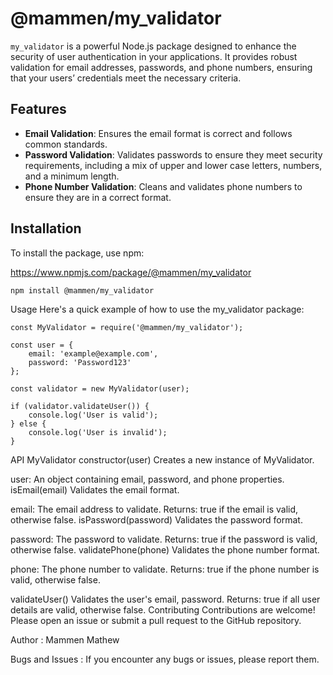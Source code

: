 # @mammen/my_validator

`my_validator` is a powerful Node.js package designed to enhance the security of user authentication in your applications. It provides robust validation for email addresses, passwords, and phone numbers, ensuring that your users’ credentials meet the necessary criteria.

## Features

- **Email Validation**: Ensures the email format is correct and follows common standards.
- **Password Validation**: Validates passwords to ensure they meet security requirements, including a mix of upper and lower case letters, numbers, and a minimum length.
- **Phone Number Validation**: Cleans and validates phone numbers to ensure they are in a correct format.

## Installation

To install the package, use npm:

https://www.npmjs.com/package/@mammen/my_validator

```bash
npm install @mammen/my_validator
```
Usage
Here's a quick example of how to use the my_validator package:  
```
const MyValidator = require('@mammen/my_validator');

const user = {
    email: 'example@example.com',
    password: 'Password123'
};

const validator = new MyValidator(user);

if (validator.validateUser()) {
    console.log('User is valid');
} else {
    console.log('User is invalid');
}
```

API
MyValidator
constructor(user)
Creates a new instance of MyValidator.

user: An object containing email, password, and phone properties.
isEmail(email)
Validates the email format.

email: The email address to validate.
Returns: true if the email is valid, otherwise false.
isPassword(password)
Validates the password format.

password: The password to validate.
Returns: true if the password is valid, otherwise false.
validatePhone(phone)
Validates the phone number format.

phone: The phone number to validate.
Returns: true if the phone number is valid, otherwise false.


validateUser()
Validates the user's email, password.
Returns: true if all user details are valid, otherwise false.
Contributing
Contributions are welcome! Please open an issue or submit a pull request to the GitHub repository.

Author :
Mammen Mathew

Bugs and Issues :
If you encounter any bugs or issues, please report them.
